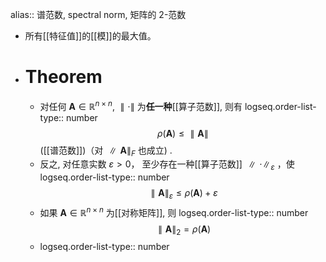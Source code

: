 alias:: 谱范数, spectral norm, 矩阵的 2-范数

- 所有[[特征值]]的[[模]]的最大值。
- # Theorem
	- 对任何 $\boldsymbol A\in\mathbb{R}^{n\times n}$, $\parallel\cdot\parallel$ 为**任一种**[[算子范数]], 则有
	  logseq.order-list-type:: number
	  $$\rho(\boldsymbol A)\leq\parallel\boldsymbol A\parallel$$
	  ([[谱范数]])（对 $\parallel\boldsymbol A \parallel_F$ 也成立) .
	- 反之, 对任意实数 $\varepsilon>0$， 至少存在一种[[算子范数]] $\parallel\cdot\parallel_\varepsilon$ ，使
	  logseq.order-list-type:: number
	  $$
	  \parallel\boldsymbol{A}\parallel_\varepsilon\leqslant\rho(\boldsymbol A)+\varepsilon
	  $$
	- 如果 $\boldsymbol A\in\mathbb{R}^{n\times n}$ 为[[对称矩阵]], 则
	  logseq.order-list-type:: number
	  $$\parallel \boldsymbol A\parallel_2=\rho(\boldsymbol A)$$
	- logseq.order-list-type:: number